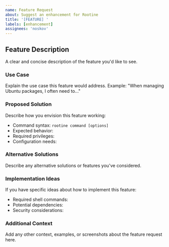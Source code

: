 ```yaml
---
name: Feature Request
about: Suggest an enhancement for Rootine
title: '[FEATURE] '
labels: [enhancement]
assignees: 'noskov'
---
```


## Feature Description

A clear and concise description of the feature you'd like to see.

### Use Case

Explain the use case this feature would address. Example: "When managing Ubuntu packages, I often need to..."

### Proposed Solution

Describe how you envision this feature working:

- Command syntax: `rootine command [options]`
- Expected behavior:
- Required privileges:
- Configuration needs:

### Alternative Solutions

Describe any alternative solutions or features you've considered.

### Implementation Ideas

If you have specific ideas about how to implement this feature:

- Required shell commands:
- Potential dependencies:
- Security considerations:

### Additional Context

Add any other context, examples, or screenshots about the feature request here.
